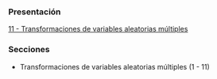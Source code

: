### Presentación

[11 - Transformaciones de variables aleatorias múltiples](https://www.overleaf.com/project/5c376b853d7cdc5c9060a267)

### Secciones
- Transformaciones de variables aleatorias múltiples (1 - 11)